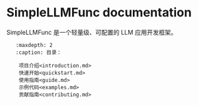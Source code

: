 # SimpleLLMFunc documentation

SimpleLLMFunc 是一个轻量级、可配置的 LLM 应用开发框架。

```{toctree}
   :maxdepth: 2
   :caption: 目录：

    项目介绍<introduction.md>
    快速开始<quickstart.md>
    使用指南<guide.md>
    示例代码<examples.md>
    贡献指南<contributing.md>
```

<!-- 版本说明<changelog.md> -->
